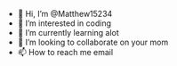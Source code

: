 - 👋 Hi, I’m @Matthew15234
- 👀 I’m interested in coding
- 🌱 I’m currently learning alot
- 💞️ I’m looking to collaborate on your mom
- 📫 How to reach me email

<!---
Matthew15234/Matthew15234 is a ✨ special ✨ repository because its `README.md` (this file) appears on your GitHub profile.
You can click the Preview link to take a look at your changes.
--->
